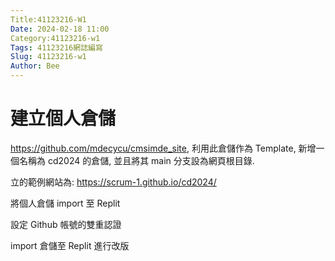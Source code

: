 ```yaml
---
Title:41123216-W1
Date: 2024-02-18 11:00
Category:41123216-w1
Tags: 41123216網誌編寫
Slug: 41123216-w1
Author: Bee
---
```




<!-- PELICAN_END_SUMMARY -->

# 建立個人倉儲
https://github.com/mdecycu/cmsimde_site, 利用此倉儲作為 Template, 新增一個名稱為 cd2024 的倉儲, 並且將其 main 分支設為網頁根目錄.

立的範例網站為: https://scrum-1.github.io/cd2024/

將個人倉儲 import 至 Replit

設定 Github 帳號的雙重認證

import 倉儲至 Replit 進行改版